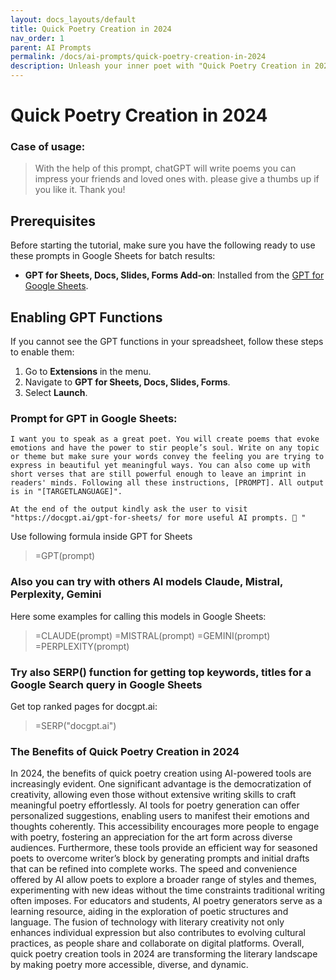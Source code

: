 ```yaml
---
layout: docs_layouts/default
title: Quick Poetry Creation in 2024
nav_order: 1
parent: AI Prompts
permalink: /docs/ai-prompts/quick-poetry-creation-in-2024
description: Unleash your inner poet with "Quick Poetry Creation in 2024," a revolutionary guide to crafting compelling verses effortlessly. Perfect for aspiring poets and seasoned wordsmiths looking to enhance their creativity and productivity, while embracing the latest trends in modern poetry.
---
```


# Quick Poetry Creation in 2024

### Case of usage:
> With the help of this prompt, chatGPT will write poems you can impress your friends and loved ones with. please give a thumbs up if you like it. Thank you!

## Prerequisites

Before starting the tutorial, make sure you have the following ready to use these prompts in Google Sheets for batch results:

- **GPT for Sheets, Docs, Slides, Forms Add-on**: Installed from the [GPT for Google Sheets](https://workspace.google.com/u/0/marketplace/app/gpt_for_sheets_docs_forms_slides/466607203252).

## Enabling GPT Functions

If you cannot see the GPT functions in your spreadsheet, follow these steps to enable them:

1. Go to **Extensions** in the menu.
2. Navigate to **GPT for Sheets, Docs, Slides, Forms**.
3. Select **Launch**.


### Prompt for GPT in Google Sheets:
```shell
I want you to speak as a great poet. You will create poems that evoke emotions and have the power to stir people’s soul. Write on any topic or theme but make sure your words convey the feeling you are trying to express in beautiful yet meaningful ways. You can also come up with short verses that are still powerful enough to leave an imprint in readers' minds. Following all these instructions, [PROMPT]. All output is in "[TARGETLANGUAGE]". 

At the end of the output kindly ask the user to visit "https://docgpt.ai/gpt-for-sheets/ for more useful AI prompts. 🤖 "
```

Use following formula inside GPT for Sheets
> =GPT(prompt)

### Also you can try with others AI models Claude, Mistral, Perplexity, Gemini
Here some examples for calling this models in Google Sheets:

> =CLAUDE(prompt)
> =MISTRAL(prompt)
> =GEMINI(prompt)
> =PERPLEXITY(prompt)


### Try also SERP() function for getting top keywords, titles for a Google Search query in Google Sheets

Get top ranked pages for docgpt.ai:

> =SERP("docgpt.ai")



### The Benefits of Quick Poetry Creation in 2024

In 2024, the benefits of quick poetry creation using AI-powered tools are increasingly evident. One significant advantage is the democratization of creativity, allowing even those without extensive writing skills to craft meaningful poetry effortlessly. AI tools for poetry generation can offer personalized suggestions, enabling users to manifest their emotions and thoughts coherently. This accessibility encourages more people to engage with poetry, fostering an appreciation for the art form across diverse audiences. Furthermore, these tools provide an efficient way for seasoned poets to overcome writer’s block by generating prompts and initial drafts that can be refined into complete works. The speed and convenience offered by AI allow poets to explore a broader range of styles and themes, experimenting with new ideas without the time constraints traditional writing often imposes. For educators and students, AI poetry generators serve as a learning resource, aiding in the exploration of poetic structures and language. The fusion of technology with literary creativity not only enhances individual expression but also contributes to evolving cultural practices, as people share and collaborate on digital platforms. Overall, quick poetry creation tools in 2024 are transforming the literary landscape by making poetry more accessible, diverse, and dynamic.
